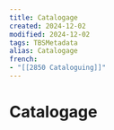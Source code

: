 ```yaml
---
title: Catalogage
created: 2024-12-02
modified: 2024-12-02
tags: TBSMetadata
alias: Catalogage
french:
- "[[2850 Cataloguing]]"
---
```

# Catalogage

